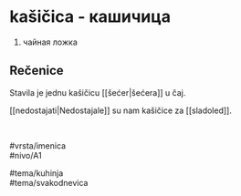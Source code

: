 # kašičica - кашичица

1. чайная ложка  

## Rečenice

Stavila je jednu kašičicu [[šećer|šećera]] u čaj.  

[[nedostajati|Nedostajale]] su nam kašičice za [[sladoled]].  

<br>

#vrsta/imenica  
#nivo/A1  

#tema/kuhinja  
#tema/svakodnevica  
